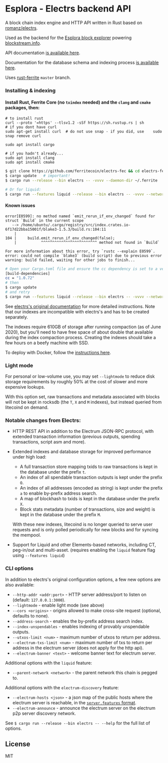 # Esplora - Electrs backend API

A block chain index engine and HTTP API written in Rust based on [romanz/electrs](https://github.com/romanz/electrs).

Used as the backend for the [Esplora block explorer](https://github.com/Blockstream/esplora) powering [blockstream.info](https://blockstream.info/).

API documentation [is available here](https://github.com/blockstream/esplora/blob/master/API.md).

Documentation for the database schema and indexing process [is available here](doc/schema.md).

Uses [rust-ferrite](https://github.com/ferritecoin/rust-ferrite) `master` branch.

### Installing & indexing

#### Install Rust, Ferrite Core (no `txindex` needed) and the `clang` and `cmake` packages, then:
```
# to install rust
curl --proto '=https' --tlsv1.2 -sSf https://sh.rustup.rs | sh
# if you dont have curl
sudo apt-get install curl  # do not use snap - if you did, use    sudo snap remove curl 

sudo apt install cargo

# if you hadn't already...
sudo apt install clang
sudo apt install cmake
```

```bash
$ git clone https://github.com/ferritecoin/electrs-fec && cd electrs-fec
$ cargo update   # important!
$ cargo run --release --bin electrs -- -vvvv --daemon-dir ~/.ferrite

# Or for liquid:
$ cargo run --features liquid --release --bin electrs -- -vvvv --network liquid --daemon-dir ~/.liquid
```

#### Known issues
```
error[E0599]: no method named `emit_rerun_if_env_changed` found for struct `Build` in the current scope
   --> /home/ubuntu/.cargo/registry/src/index.crates.io-6f17d22bba15001f/blake3-1.5.3/build.rs:104:11
    |
104 |     build.emit_rerun_if_env_changed(false);
    |           ^^^^^^^^^^^^^^^^^^^^^^^^^ method not found in `Build`

For more information about this error, try `rustc --explain E0599`.
error: could not compile `blake3` (build script) due to previous error
warning: build failed, waiting for other jobs to finish...
```
```bash
# Open your Cargo.toml file and ensure the cc dependency is set to a version that includes the emit_rerun_if_env_changed method:
[build-dependencies]
cc = "1.0.72"
# then
$ cargo update
# and retry
$ cargo run --features liquid --release --bin electrs -- -vvvv --network liquid --daemon-dir ~/.liquid
```

See [electrs's original documentation](https://github.com/romanz/electrs/blob/master/doc/usage.md) for more detailed instructions.
Note that our indexes are incompatible with electrs's and has to be created separately.

The indexes require 610GB of storage after running compaction (as of June 2020), but you'll need to have
free space of about double that available during the index compaction process.
Creating the indexes should take a few hours on a beefy machine with SSD.

To deploy with Docker, follow the [instructions here](https://github.com/Blockstream/esplora#how-to-build-the-docker-image).

### Light mode

For personal or low-volume use, you may set `--lightmode` to reduce disk storage requirements
by roughly 50% at the cost of slower and more expensive lookups.

With this option set, raw transactions and metadata associated with blocks will not be kept in rocksdb
(the `T`, `X` and `M` indexes),
but instead queried from litecoind on demand.

### Notable changes from Electrs:

- HTTP REST API in addition to the Electrum JSON-RPC protocol, with extended transaction information
  (previous outputs, spending transactions, script asm and more).

- Extended indexes and database storage for improved performance under high load:

  - A full transaction store mapping txids to raw transactions is kept in the database under the prefix `t`.
  - An index of all spendable transaction outputs is kept under the prefix `O`.
  - An index of all addresses (encoded as string) is kept under the prefix `a` to enable by-prefix address search.
  - A map of blockhash to txids is kept in the database under the prefix `X`.
  - Block stats metadata (number of transactions, size and weight) is kept in the database under the prefix `M`.

  With these new indexes, litecoind is no longer queried to serve user requests and is only polled
  periodically for new blocks and for syncing the mempool.

- Support for Liquid and other Elements-based networks, including CT, peg-in/out and multi-asset.
  (requires enabling the `liquid` feature flag using `--features liquid`)

### CLI options

In addition to electrs's original configuration options, a few new options are also available:

- `--http-addr <addr:port>` - HTTP server address/port to listen on (default: `127.0.0.1:3000`).
- `--lightmode` - enable light mode (see above)
- `--cors <origins>` - origins allowed to make cross-site request (optional, defaults to none).
- `--address-search` - enables the by-prefix address search index.
- `--index-unspendables` - enables indexing of provably unspendable outputs.
- `--utxos-limit <num>` - maximum number of utxos to return per address.
- `--electrum-txs-limit <num>` - maximum number of txs to return per address in the electrum server (does not apply for the http api).
- `--electrum-banner <text>` - welcome banner text for electrum server.

Additional options with the `liquid` feature:
- `--parent-network <network>` - the parent network this chain is pegged to.

Additional options with the `electrum-discovery` feature:
- `--electrum-hosts <json>` - a json map of the public hosts where the electrum server is reachable, in the [`server.features` format](https://electrumx.readthedocs.io/en/latest/protocol-methods.html#server.features).
- `--electrum-announce` - announce the electrum server on the electrum p2p server discovery network.

See `$ cargo run --release --bin electrs -- --help` for the full list of options.

## License

MIT
